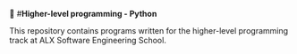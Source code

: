 🔗  #**Higher-level programming - Python**

This repository contains programs written for the higher-level programming track at ALX Software Engineering  School.
